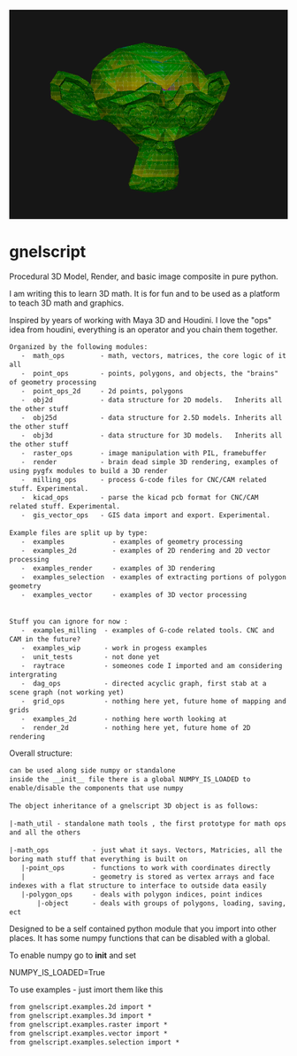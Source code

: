 
![alt text](https://github.com/keithlegg/gnelscript/blob/master/images/example/monkey_tex.png) 

# gnelscript


Procedural 3D Model, Render, and basic image composite in pure python. 

I am writing this to learn 3D math. It is for fun and to be used
as a platform to teach 3D math and graphics. 

Inspired by years of working with Maya 3D and Houdini. 
I love the "ops" idea from houdini, everything is an operator and
you chain them together.



    Organized by the following modules:
       -  math_ops         - math, vectors, matrices, the core logic of it all  
       -  point_ops        - points, polygons, and objects, the "brains" of geometry processing
       -  point_ops_2d     - 2d points, polygons
       -  obj2d            - data structure for 2D models.   Inherits all the other stuff  
       -  obj25d           - data structure for 2.5D models. Inherits all the other stuff  
       -  obj3d            - data structure for 3D models.   Inherits all the other stuff     
       -  raster_ops       - image manipulation with PIL, framebuffer  
       -  render           - brain dead simple 3D rendering, examples of using pygfx modules to build a 3D render  
       -  milling_ops      - process G-code files for CNC/CAM related stuff. Experimental. 
       -  kicad_ops        - parse the kicad pcb format for CNC/CAM related stuff. Experimental.
       -  gis_vector_ops   - GIS data import and export. Experimental.

    Example files are split up by type:
       -  examples            - examples of geometry processing
       -  examples_2d         - examples of 2D rendering and 2D vector processing 
       -  examples_render     - examples of 3D rendering 
       -  examples_selection  - examples of extracting portions of polygon geometry  
       -  examples_vector     - examples of 3D vector processing


    Stuff you can ignore for now :
       -  examples_milling  - examples of G-code related tools. CNC and CAM in the future?
       -  examples_wip      - work in progess examples 
       -  unit_tests        - not done yet 
       -  raytrace          - someones code I imported and am considering intergrating 
       -  dag_ops           - directed acyclic graph, first stab at a scene graph (not working yet)
       -  grid_ops          - nothing here yet, future home of mapping and grids 
       -  examples_2d       - nothing here worth looking at  
       -  render_2d         - nothing here yet, future home of 2D rendering 




Overall structure:

    can be used along side numpy or standalone
    inside the __init__ file there is a global NUMPY_IS_LOADED to enable/disable the components that use numpy 

    The object inheritance of a gnelscript 3D object is as follows:
    
    |-math_util - standalone math tools , the first prototype for math ops and all the others  

    |-math_ops           - just what it says. Vectors, Matricies, all the boring math stuff that everything is built on
       |-point_ops       - functions to work with coordinates directly
       |                 - geometry is stored as vertex arrays and face indexes with a flat structure to interface to outside data easily 
       |-polygon_ops     - deals with polygon indices, point indices 
           |-object      - deals with groups of polygons, loading, saving, ect 
           
 

Designed to be a self contained python module that you import into other places.
It has some numpy functions that can be disabled with a global.



To enable numpy go to __init__ and set 

NUMPY_IS_LOADED=True


To use examples - just imort them like this 

    from gnelscript.examples.2d import *
    from gnelscript.examples.3d import *
    from gnelscript.examples.raster import *
    from gnelscript.examples.vector import *
    from gnelscript.examples.selection import *












